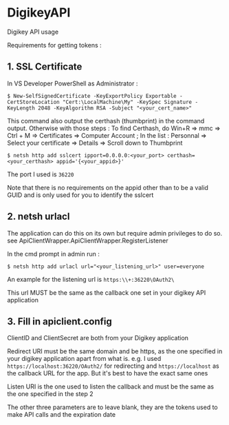 # DigikeyAPI
Digikey API usage

Requirements for getting tokens :
## 1. SSL Certificate

In VS Developer PowerShell as Administrator :

 ```$ New-SelfSignedCertificate -KeyExportPolicy Exportable -CertStoreLocation "Cert:\LocalMachine\My" -KeySpec Signature -KeyLength 2048 -KeyAlgorithm RSA -Subject "<your_cert_name>"```

 This command also output the certhash (thumbprint) in the command output. Otherwise with those steps :
 To find Certhash, do Win+R => mmc => Ctrl + M => Certificates => Computer Account ; In the list : Personnal => Select your certificate => Details => Scroll down to Thumbprint
 
 ```$ netsh http add sslcert ipport=0.0.0.0:<your_port> certhash=<your_certhash> appid='{<your_appid>}'```
 
 The port I used is ```36220```
 
 Note that there is no requirements on the appid other than to be a valid GUID and is only used for you to identify the sslcert
 
## 2. netsh urlacl

 The application can do this on its own but require admin privileges to do so.
 see ApiClientWrapper.ApiClientWrapper.RegisterListener
 
 In the cmd prompt in admin  run : 
 
 ```$ netsh http add urlacl url="<your_listening_url>" user=everyone```
 
 An example for the listening url is ```https:\\+:36220\OAuth2\```
 
 This url MUST be the same as the callback one set in your digikey API application
 
## 3. Fill in apiclient.config
 ClientID and ClientSecret are both from your Digikey application
 
 Redirect URI must be the same domain and be https, as the one specified in your digikey application apart from what is.
 e.g. I used ```https://localhost:36220/OAuth2/``` for redirecting and ```https://localhost``` as the callback URL for the app.
 But it's best to have the exact same ones
 
 Listen URI is the one used to listen the callback and must be the same as the one specified in the step 2
 
 The other three parameters are to leave blank, they are the tokens used to make API calls and the expiration date
